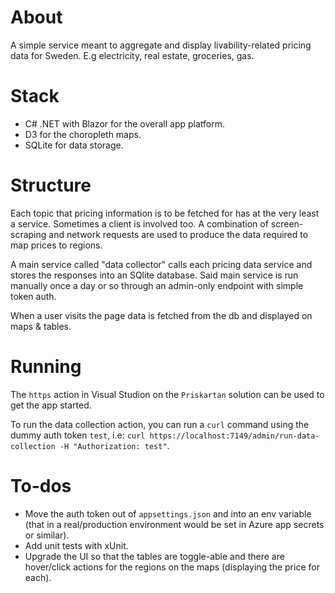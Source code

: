 # About
A simple service meant to aggregate and display livability-related pricing data for Sweden. E.g electricity, real estate, groceries, gas.

# Stack
* C# .NET with Blazor for the overall app platform.
* D3 for the choropleth maps.
* SQLite for data storage.

# Structure
Each topic that pricing information is to be fetched for has at the very least a service. Sometimes a client is involved too.
A combination of screen-scraping and network requests are used to produce the data required to map prices to regions.

A main service called "data collector" calls each pricing data service and stores the responses into an SQlite database. Said main service
is run manually once a day or so through an admin-only endpoint with simple token auth.

When a user visits the page data is fetched from the db and displayed on maps & tables.

# Running
The `https` action in Visual Studion on the `Priskartan` solution can be used to get the app started.

To run the data collection action, you can run a `curl` command using the dummy auth token `test`, i.e:
`curl https://localhost:7149/admin/run-data-collection -H "Authorization: test"`.

# To-dos
* Move the auth token out of `appsettings.json` and into an env variable (that in a real/production environment would be set in Azure app secrets or similar).
* Add unit tests with xUnit.
* Upgrade the UI so that the tables are toggle-able and there are hover/click actions for the regions on the maps (displaying the price for each).